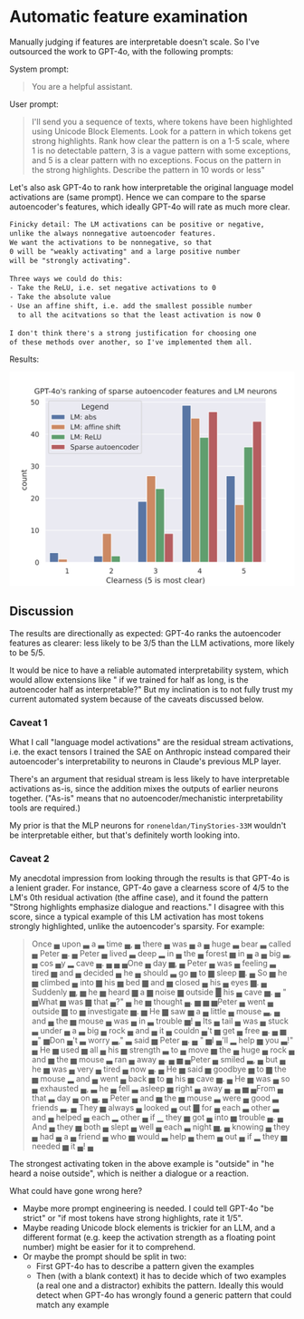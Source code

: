 # Automatic feature examination

Manually judging if features are interpretable
doesn't scale. So I've outsourced the work
to GPT-4o, with the following prompts:

System prompt:

> You are a helpful assistant.

User prompt:

> I'll send you a sequence of texts,
> where tokens have been highlighted using Unicode Block Elements.
> Look for a pattern in which tokens get strong highlights.
> Rank how clear the pattern is on a 1-5 scale, where 1 is no detectable pattern,
> 3 is a vague pattern with some exceptions, and 5 is a clear pattern with no exceptions.
> Focus on the pattern in the strong highlights. Describe the pattern in 10 words or less"


Let's also ask GPT-4o to rank how 
interpretable the original language model activations are
(same prompt).
Hence we can compare to the sparse autoencoder's features, 
which ideally GPT-4o will rate as much more clear.

```admonish
Finicky detail: The LM activations can be positive or negative, 
unlike the always nonnegative autoencoder features. 
We want the activations to be nonnegative, so that
0 will be "weakly activating" and a large positive number
will be "strongly activating".

Three ways we could do this:
- Take the ReLU, i.e. set negative activations to 0
- Take the absolute value
- Use an affine shift, i.e. add the smallest possible number
  to all the acitvations so that the least activation is now 0
  
I don't think there's a strong justification for choosing one
of these methods over another, so I've implemented them all.
```

Results:

![GPT-4o's ranking of sparse autoencoder features and LM neurons](assets/llm_and_sae_clearness.svg)

## Discussion


The results are directionally as expected: GPT-4o ranks the 
autoencoder features as clearer: less likely to be 3/5 than the LLM activations, more likely to be 5/5.

It would be nice to have a reliable automated interpretability system,
which would allow extensions like "
if we trained for half as long, is the autoencoder half as interpretable?"
But my inclination is to not fully trust my current automated system because of the caveats
discussed below.

### Caveat 1
What I call "language model activations" 
are the residual stream activations, 
i.e. the exact tensors I trained the SAE on 
Anthropic instead
compared their autoencoder's interpretability
to neurons in Claude's previous MLP layer.

There's an argument that
residual stream is 
less likely to have interpretable activations as-is,
since the addition mixes the outputs of
earlier neurons together. 
("As-is" means that no autoencoder/mechanistic interpretability tools are required.)

My prior is that the MLP neurons for `roneneldan/TinyStories-33M` wouldn't be interpretable either,
but that's definitely worth looking into.

### Caveat 2



My anecdotal impression from looking through the results is that GPT-4o is
a lenient grader. For instance, GPT-4o gave a clearness
score of 4/5 to the LM's 0th residual activation (the affine case), and it
found the pattern "Strong highlights emphasize dialogue and reactions."
I disagree with this score, since a typical example of this LM activation
has most tokens strongly highlighted, unlike the autoencoder's sparsity. For example:

> Once ▄ upon ▃ a ▃ time ▄, ▄ there ▄ was ▄ a ▄ huge ▃ bear ▃ called ▄ Peter ▄. ▄ Peter ▄ lived ▃ deep ▂ in ▄ the ▄ forest ▅ in ▄ a ▄ big ▃, ▄ cos ▄y ▂ cave ▄. ▄ ▄ ▄One ▄ day ▅, ▄ Peter ▄ was ▄ feeling ▃ tired ▅ and ▄ decided ▄ he ▄ should ▃ go ▅ to ▆ sleep ▆. ▄ So ▅ he ▅ climbed ▄ into ▆ his ▅ bed ▆ and ▅ closed ▄ his ▄ eyes ▆. ▄ Suddenly ▅, ▅ he ▅ heard ▆ a ▆ noise ▆ outside █ his ▄ cave ▅. ▄ " ▅What ▅ was ▆ that ▄?" ▄ he ▅ thought ▄. ▅ ▅ ▅Peter ▄ went ▄ outside ▆ to ▅ investigate ▅. ▅ He ▆ saw ▅ a ▄ little ▄ mouse ▃, ▄ and ▄ the ▅ mouse ▄ was ▄ in ▃ trouble ▅! ▄ Its ▄ tail ▄ was ▄ stuck ▃ under ▄ a ▃ big ▄ rock ▄ and ▄ it ▄ couldn ▄'t ▅ get ▄ free ▄. ▄ ▅ ▄" ▅Don ▄'t ▃ worry ▃," ▃ said ▅ Peter ▄. ▄ " ▅I ▄'ll ▂ help ▅ you ▃!" ▄ He ▅ used ▅ all ▄ his ▅ strength ▃ to ▄ move ▅ the ▄ huge ▄ rock ▄ and ▅ the ▅ mouse ▃ ran ▄ away ▄. ▄ ▅ ▄Peter ▄ smiled ▃, ▄ but ▄ he ▅ was ▄ very ▄ tired ▄ now ▄. ▄ He ▅ said ▅ goodbye ▅ to ▆ the ▅ mouse ▂ and ▄ went ▄ back ▅ to ▅ his ▅ cave ▅. ▄ He ▅ was ▄ so ▄ exhausted ▄, ▃ he ▄ fell ▃ asleep ▅ right ▄ away ▄. ▄ ▅ ▄From ▄ that ▃ day ▄ on ▄, ▄ Peter ▄ and ▅ the ▅ mouse ▃ were ▄ good ▃ friends ▃. ▄ They ▅ always ▄ looked ▄ out ▇ for ▄ each ▃ other ▃ and ▄ helped ▄ each ▂ other ▄ if ▁ they ▅ got ▄ into ▅ trouble ▄. ▄ And ▄ they ▅ both ▄ slept ▄ well ▄ each ▃ night ▅, ▄ knowing ▄ they ▄ had ▄ a ▄ friend ▄ who ▅ would ▃ help ▄ them ▄ out ▄ if ▂ they ▅ needed ▅ it ▄! ▄

The strongest activating token in the above example is "outside" in "he heard a noise outside", which is neither a dialogue or a reaction.

What could have gone wrong here?
- Maybe more prompt engineering is needed. I could tell GPT-4o "be strict" or
  "if most tokens have strong highlights, rate it 1/5".
- Maybe reading Unicode block elements is trickier for an LLM, and a different format 
  (e.g. keep the activation strength as a floating point number)
  might be easier for it to comprehend.
- Or maybe the prompt should be split in two:
  - First GPT-4o has to describe a pattern given the examples
  - Then (with a blank context) it has to decide which of two examples (a real one and a distractor) exhibits the pattern. Ideally this would detect when GPT-4o has wrongly found a generic pattern that could match any example
    


